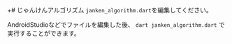 +# じゃんけんアルゴリズム
`janken_algorithm.dart`を編集してください。

AndroidStudioなどでファイルを編集した後、
`dart janken_algorithm.dart`
で実行することができます。
